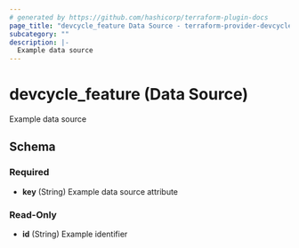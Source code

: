 ```yaml
---
# generated by https://github.com/hashicorp/terraform-plugin-docs
page_title: "devcycle_feature Data Source - terraform-provider-devcycle"
subcategory: ""
description: |-
  Example data source
---
```


# devcycle_feature (Data Source)

Example data source



<!-- schema generated by tfplugindocs -->
## Schema

### Required

- **key** (String) Example data source attribute

### Read-Only

- **id** (String) Example identifier



